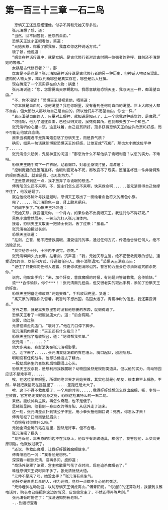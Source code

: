 # 第一百三十三章 一石二鸟
        恐惧天王还是没搭理他，似乎不屑和元始天尊多说。
       张元清想了想，道：
       “当然，回不回答我，是您的自由。”
       恐惧天王这才正眼看他，笑道：
       “元始天尊，你很了解我嘛，我喜欢你这种说话方式。”
       顿了顿，他说道：
       “娲皇在神话传说中，就是女娲，是古代修行者对远古时期一位强者的称呼，目前还不清楚她的等级。”
       女娲是古代修行者？艹，那
       盘古是不是也是？张元清知道神话传说是古代修行者的另一种历史，但神话人物驳杂混乱，虚构的人物太多，难以判断哪些是真实存在，哪些是后人杜撰。
       现在确定了一个真实存在的人物：娲皇！
       张元清说道：“您，您需要高天原钥匙吗，我愿意献给恐惧天王，我与天王一样，都渴望自由。”
       “不，你不渴望！”恐惧天王凝视着他，哂笑道：
       “你本就是自由的，谈何渴望？我在你眼里，没有看到任何对自由的渴望。世上大部分人都不自由，但大部分人都以为自己是自由的，所以他们并不渴望自由，你也一样。”
       “真正渴望自由的人，只要对上眼神，就知道是知己了，上一个给我这种感觉的，是魔君。”
       “可惜啊，他为了追逐自由，已经回归灵境，虽死得其所，但我却失去了一个知己。”
       张元清听的心里一沉，这意味着，自己投其所好，顶多获得恐惧天王的些许欣赏和好感，而不可能让他放弃底线。
       原来当初魔君不是靠嘴炮忽悠了恐惧天王，而是靠气质？
       确实，如果一句话就能博取恐惧天王的好感，让他变成“花痴”，那也太小瞧这位半神了......
       张元清念头起伏，鬼使神差的问道：“那您为什么不帮他杀了诡眼判官？以您的实力，不难吧。
       恐惧天王随手摘下一件衣服，贴着胸口，对着全身镜打量，澹澹道：
       “控制魔君的是堕落圣杯，诡眼判官死与不死，都改变不了现实。堕落圣杯是一件非常特殊的规则类道具，就算是我，也无能为力。”
       “正是意识到这一点，我才放弃了杀诡眼的想法。”
       傅青阳怎么还不来啊，不，盟主们怎么还不来啊，快来救命啊......张元清觉得自己快撑不住了，他没话题了。
       就在他绞尽脑汁寻找话题时，恐惧天王取出了一面绘着血色符文的黑色小旗。
       完了......张元清脸色一白，肾上腺素飙升。
       “时间不多了。”恐惧天王冷冷道：
       “元始天尊，我要诅咒你，一个月内，如果你救不出魔眼天王，我诅咒你不得好死。”
       黑色小旗霍然展开，一抹乌光打入张元清体内。
       接着，恐惧天王又取出一把骑士长剑，丢了过来：“接着。”
       张元清被迫接过长剑。
       恐惧天王说道：
       “拄剑，立誓，绝不把营救魔眼、遭受诅咒的事，通过任何方式，传递给告诉任何人。绝不消除诅咒。
       “我只给你十秒，十秒内不说完，你死。”
       张元清瞬间头皮发麻，拄着剑，沉声道：“我，元始天尊立誓，绝不把营救魔眼的想法、遭受诅咒的事，以任何方式，传递给任何人。绝不消除诅咒。”恐惧天王满意点头：
       “记住了只要你向任何人透露，只要你试图消除诅咒，誓言的力量会在你消除诅咒前杀死你。”
       说完，他取出手机：“来，加个好友，营救魔眼的时候，有问题只管请教我，合作愉快。”
       滚***合作愉快，你个***！！张元清面孔扭曲，但又很老实的取出手机，添加了恐惧天王的好友。
       恐惧天王把备注修改成“元始天尊”，手机收回兜里，又道：
       “高天原的钥匙你先留着，我暂时不想出国，岛国太远了。青铜神树的信息，我还需要调查。”
       言外之意，就是高天原里暂时没有他想要的东西，就懒得跑了。
       恐惧天王看了一眼服装店大门，道：“后会有期。”
       说罢，绕过张
       元清径直走向店门。“哦对了。”他在门口停下脚步。
       张元清肌肉绷紧：“天王还有什么指示？”
       恐惧天王指了指收银台，道：“记得帮我买单。”
       张元清：“......？”
       他大步离去，身影消失在张元清视野里。
       活，活下来了......张元清双腿发软的靠在墙上，胸口起伏，剧烈喘息。
       明明没有任何战斗，他却彷佛透支了精力。
       一股劫后余生的喜悦和后怕翻涌上心头。
       恐惧天王没杀我，是想利用我救魔眼？动物园虽然是规则类道具，但以他的实力，闯动物园应该不是难事啊......
       唉，在这位半神眼里，所谓的绝世天才元始天尊，其实也就是小朋友，根本算不上威胁，不然，早就把我掐死在摇篮里了......差距还是太大了。
       唉，这下不得不救魔眼了，一个月的时间......我得好好想想怎么救出魔眼，嘶，事情一旦败露，官方绝无我的容身之处，恐惧这招真特么的一石二鸟。
       果然，能统帅兵主教，再怎么奇葩，也不是傻子。
       思绪纷呈间，他看到一身白衣的傅青阳，从店外走了进来。
       这一刻，张元清差点扑到钱公子怀里，用小拳头捶他胸口说：死鬼，你怎么才来！
       傅青阳松了口继而皱起眉头：
       “恐惧有对你做什么吗。”
       元始全须全尾的站在这里，固然是好事，但不合理。
       张元清摇了摇头：
       “我告诉他，高天原的钥匙不在我身上，他似乎有测谎道具，相信了。我答应他，上交高天原钥匙，他就放过我了。
       “还说，等救出魔眼，让我好好跟着魔眼做事。”
       傅青阳脸色一沉：“我看他是想死。”
       深深看一眼张元清，没再多问，旋即道：
       “商场外笼罩了浓雾，宫主吹散雾气花了点时间，现在追杀魔眼去了。”
       难怪恐惧天王说时间不多了。张元清恍然大悟。
       “元帅不是来了吗，她没出手？”张元清有些生气。
       他好歹是白虎兵众的人，作为元帅，竟然一点都不关心他的死活。
       “元帅埋伏在动物园，以防恐惧天王调虎离山。”傅青阳说，“你通知的还算及时，我接到关雅电话时，狗长老已经把你这边的情况，反馈给宫主了，不然还得再等片刻。”
       张元清顿时愣住了：“我没通知狗长老啊。”
       -.-到进行查看